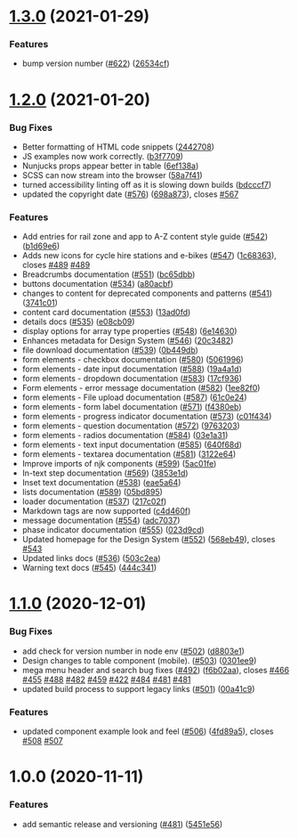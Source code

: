 # [1.3.0](https://github.com/wmcadigital/wmn-design-system/compare/v1.2.0...v1.3.0) (2021-01-29)


### Features

* bump version number ([#622](https://github.com/wmcadigital/wmn-design-system/issues/622)) ([26534cf](https://github.com/wmcadigital/wmn-design-system/commit/26534cfbed0faed660cd5301278f89db5a43c121))

# [1.2.0](https://github.com/wmcadigital/wmn-design-system/compare/v1.1.0...v1.2.0) (2021-01-20)


### Bug Fixes

* Better formatting of HTML code snippets ([2442708](https://github.com/wmcadigital/wmn-design-system/commit/2442708fabff2d3aacc3cb698bbff82f4b289071))
* JS examples now work correctly. ([b3f7709](https://github.com/wmcadigital/wmn-design-system/commit/b3f7709c5ac585ea425530f09338158b7f04a051))
* Nunjucks props appear better in table ([6ef138a](https://github.com/wmcadigital/wmn-design-system/commit/6ef138a3f44697311953a0d766ef69d8d2632529))
* SCSS can now stream into the browser ([58a7f41](https://github.com/wmcadigital/wmn-design-system/commit/58a7f419b45519cc05053a472a4bd88e43692d3a))
* turned accessibility linting off as it is slowing down builds ([bdcccf7](https://github.com/wmcadigital/wmn-design-system/commit/bdcccf7ad3615654c33acd06979c877eade73051))
* updated the copyright date ([#576](https://github.com/wmcadigital/wmn-design-system/issues/576)) ([698a873](https://github.com/wmcadigital/wmn-design-system/commit/698a8734086bf4e1372c8494c3ffb61d73b9681a)), closes [#567](https://github.com/wmcadigital/wmn-design-system/issues/567)


### Features

* Add entries for rail zone and app to A-Z content style guide ([#542](https://github.com/wmcadigital/wmn-design-system/issues/542)) ([b1d69e6](https://github.com/wmcadigital/wmn-design-system/commit/b1d69e6b40539591d5ed12602601fc31a4335e52))
* Adds new icons for cycle hire stations and e-bikes ([#547](https://github.com/wmcadigital/wmn-design-system/issues/547)) ([1c68363](https://github.com/wmcadigital/wmn-design-system/commit/1c683631d7b82fad640aac85a8f3fb1616cb80f5)), closes [#489](https://github.com/wmcadigital/wmn-design-system/issues/489) [#489](https://github.com/wmcadigital/wmn-design-system/issues/489)
* Breadcrumbs documentation ([#551](https://github.com/wmcadigital/wmn-design-system/issues/551)) ([bc65dbb](https://github.com/wmcadigital/wmn-design-system/commit/bc65dbbc3d8c19fb9c7fd1f4c51860460cd11195))
* buttons documentation ([#534](https://github.com/wmcadigital/wmn-design-system/issues/534)) ([a80acbf](https://github.com/wmcadigital/wmn-design-system/commit/a80acbfea154e10c2ccd208224202e8c267cb558))
* changes to content for deprecated components and patterns ([#541](https://github.com/wmcadigital/wmn-design-system/issues/541)) ([3741c01](https://github.com/wmcadigital/wmn-design-system/commit/3741c01aa705129fc59905f66d852a0d8f72fb4a))
* content card documentation ([#553](https://github.com/wmcadigital/wmn-design-system/issues/553)) ([13ad0fd](https://github.com/wmcadigital/wmn-design-system/commit/13ad0fdabb908eab4cc17d79bc31dbfee64a2aeb))
* details docs ([#535](https://github.com/wmcadigital/wmn-design-system/issues/535)) ([e08cb09](https://github.com/wmcadigital/wmn-design-system/commit/e08cb0990ec253a4d8b9b3a35ad31227b89e8075))
* display options for array type properties ([#548](https://github.com/wmcadigital/wmn-design-system/issues/548)) ([6e14630](https://github.com/wmcadigital/wmn-design-system/commit/6e14630e14005db36369c3521709c3df6e783f60))
* Enhances metadata for Design System ([#546](https://github.com/wmcadigital/wmn-design-system/issues/546)) ([20c3482](https://github.com/wmcadigital/wmn-design-system/commit/20c34827ffdeb442bacd6d79cb5cfdc48e921209))
* file download documentation ([#539](https://github.com/wmcadigital/wmn-design-system/issues/539)) ([0b449db](https://github.com/wmcadigital/wmn-design-system/commit/0b449db8618dfa6a12f75535f34835c7f638a092))
* form elements - checkbox documentation ([#580](https://github.com/wmcadigital/wmn-design-system/issues/580)) ([5061996](https://github.com/wmcadigital/wmn-design-system/commit/506199626c581391668a86d481bc4e4be30fffca))
* form elements - date input documentation ([#588](https://github.com/wmcadigital/wmn-design-system/issues/588)) ([19a4a1d](https://github.com/wmcadigital/wmn-design-system/commit/19a4a1d312c82d718397369462e5b82ff2cc898a))
* form elements - dropdown documentation ([#583](https://github.com/wmcadigital/wmn-design-system/issues/583)) ([17cf936](https://github.com/wmcadigital/wmn-design-system/commit/17cf936c993a4769d7e45970383a7a92e6553a71))
* Form elements - error message documentation ([#582](https://github.com/wmcadigital/wmn-design-system/issues/582)) ([1ee82f0](https://github.com/wmcadigital/wmn-design-system/commit/1ee82f0a965ea71f1402a4ed2525e705cf9dc9e6))
* form elements - File upload documentation ([#587](https://github.com/wmcadigital/wmn-design-system/issues/587)) ([61c0e24](https://github.com/wmcadigital/wmn-design-system/commit/61c0e240ca35acef69c2f78dbc8315d52b21f461))
* form elements - form label documentation ([#571](https://github.com/wmcadigital/wmn-design-system/issues/571)) ([f4380eb](https://github.com/wmcadigital/wmn-design-system/commit/f4380eb8fd367b724857a29da1b3ecabf6a4b350))
* form elements - progress indicator documentation ([#573](https://github.com/wmcadigital/wmn-design-system/issues/573)) ([c01f434](https://github.com/wmcadigital/wmn-design-system/commit/c01f4346bc03471ce713a9d7c8390526392c7adb))
* form elements - question documentation ([#572](https://github.com/wmcadigital/wmn-design-system/issues/572)) ([9763203](https://github.com/wmcadigital/wmn-design-system/commit/976320378ac781c1da147ef600f971b3220aa488))
* form elements - radios documentation ([#584](https://github.com/wmcadigital/wmn-design-system/issues/584)) ([03e1a31](https://github.com/wmcadigital/wmn-design-system/commit/03e1a313242e76fc6833d6271c9991f735021d00))
* form elements - text input documentation ([#585](https://github.com/wmcadigital/wmn-design-system/issues/585)) ([640f68d](https://github.com/wmcadigital/wmn-design-system/commit/640f68d8a03805ed127a58b6b8c45de78900489b))
* form elements - textarea documentation ([#581](https://github.com/wmcadigital/wmn-design-system/issues/581)) ([3122e64](https://github.com/wmcadigital/wmn-design-system/commit/3122e64b575b8ffbc930e64a9009174034c7f433))
* Improve imports of njk components ([#599](https://github.com/wmcadigital/wmn-design-system/issues/599)) ([5ac01fe](https://github.com/wmcadigital/wmn-design-system/commit/5ac01feacf49d564ce73b091c01c58b1bfa06c58))
* In-text step documentation ([#569](https://github.com/wmcadigital/wmn-design-system/issues/569)) ([3853e1d](https://github.com/wmcadigital/wmn-design-system/commit/3853e1d8b19c19043b90508f0ef2626ae35f7ffb))
* Inset text documentation ([#538](https://github.com/wmcadigital/wmn-design-system/issues/538)) ([eae5a64](https://github.com/wmcadigital/wmn-design-system/commit/eae5a646848756553ddf8a58ab5636bfdbda05d2))
* lists documentation ([#589](https://github.com/wmcadigital/wmn-design-system/issues/589)) ([05bd895](https://github.com/wmcadigital/wmn-design-system/commit/05bd895a448776029b370234c14406aeece6d7a4))
* loader documentation ([#537](https://github.com/wmcadigital/wmn-design-system/issues/537)) ([217c02f](https://github.com/wmcadigital/wmn-design-system/commit/217c02f4bae262c479007afc0cb169e28bb4ee4a))
* Markdown tags are now supported ([c4d460f](https://github.com/wmcadigital/wmn-design-system/commit/c4d460f0d2f69fb599764ba0673a822e012265e6))
* message documentation ([#554](https://github.com/wmcadigital/wmn-design-system/issues/554)) ([adc7037](https://github.com/wmcadigital/wmn-design-system/commit/adc7037c88aa942e3aa277e8de76c78ec7679cb2))
* phase indicator documentation ([#555](https://github.com/wmcadigital/wmn-design-system/issues/555)) ([023d9cd](https://github.com/wmcadigital/wmn-design-system/commit/023d9cdb2b7d85b1a03334db93618284dae08479))
* Updated homepage for the Design System ([#552](https://github.com/wmcadigital/wmn-design-system/issues/552)) ([568eb49](https://github.com/wmcadigital/wmn-design-system/commit/568eb496094a6f93082b4f68641d98cdccbd654d)), closes [#543](https://github.com/wmcadigital/wmn-design-system/issues/543)
* Updated links docs ([#536](https://github.com/wmcadigital/wmn-design-system/issues/536)) ([503c2ea](https://github.com/wmcadigital/wmn-design-system/commit/503c2ea5083b3b53dd5e78e9bbb4051105fc4e5f))
* Warning text docs ([#545](https://github.com/wmcadigital/wmn-design-system/issues/545)) ([444c341](https://github.com/wmcadigital/wmn-design-system/commit/444c3413405e437c14dedeec153200955ac9a2c1))

# [1.1.0](https://github.com/wmcadigital/wmn-design-system/compare/v1.0.0...v1.1.0) (2020-12-01)


### Bug Fixes

* add check for version number in node env ([#502](https://github.com/wmcadigital/wmn-design-system/issues/502)) ([d8803e1](https://github.com/wmcadigital/wmn-design-system/commit/d8803e1009ab0dbbc8592abf79edd4ed6b323777))
* Design changes to table component (mobile). ([#503](https://github.com/wmcadigital/wmn-design-system/issues/503)) ([0301ee9](https://github.com/wmcadigital/wmn-design-system/commit/0301ee96699ca0265261c6b66bd425cff88afb1f))
* mega menu header and search bug fixes ([#492](https://github.com/wmcadigital/wmn-design-system/issues/492)) ([f6b02aa](https://github.com/wmcadigital/wmn-design-system/commit/f6b02aab4b013228a72eb349ef087c37e094f43c)), closes [#466](https://github.com/wmcadigital/wmn-design-system/issues/466) [#455](https://github.com/wmcadigital/wmn-design-system/issues/455) [#488](https://github.com/wmcadigital/wmn-design-system/issues/488) [#482](https://github.com/wmcadigital/wmn-design-system/issues/482) [#459](https://github.com/wmcadigital/wmn-design-system/issues/459) [#422](https://github.com/wmcadigital/wmn-design-system/issues/422) [#484](https://github.com/wmcadigital/wmn-design-system/issues/484) [#481](https://github.com/wmcadigital/wmn-design-system/issues/481) [#481](https://github.com/wmcadigital/wmn-design-system/issues/481)
* updated build process to support legacy links ([#501](https://github.com/wmcadigital/wmn-design-system/issues/501)) ([00a41c9](https://github.com/wmcadigital/wmn-design-system/commit/00a41c9143306750526129b698c46679b7ca3bcc))


### Features

* updated component example look and feel ([#506](https://github.com/wmcadigital/wmn-design-system/issues/506)) ([4fd89a5](https://github.com/wmcadigital/wmn-design-system/commit/4fd89a55c8d6919caf37a79fc6a3372eecad452e)), closes [#508](https://github.com/wmcadigital/wmn-design-system/issues/508) [#507](https://github.com/wmcadigital/wmn-design-system/issues/507)

# 1.0.0 (2020-11-11)


### Features

* add semantic release and versioning ([#481](https://github.com/wmcadigital/wmn-design-system/issues/481)) ([5451e56](https://github.com/wmcadigital/wmn-design-system/commit/5451e5616748dba0b34759a206a19c83ffdb47a4))
